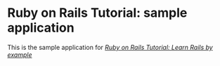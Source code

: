 # Ruby on Rails Tutorial: sample application

This is the sample application for [*Ruby on Rails Tutorial: Learn Rails by example*](http://www.google.com)

